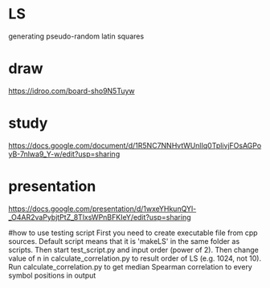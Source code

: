 # LS
generating pseudo-random latin squares

# draw
https://idroo.com/board-sho9N5Tuyw

# study
https://docs.google.com/document/d/1R5NC7NNHvtWUnlIq0TplivjFOsAGPoyB-7nlwa9_Y-w/edit?usp=sharing

# presentation
https://docs.google.com/presentation/d/1wxeYHkunQYl-_O4AR2vaPybjtPtZ_8TlxsWPnBFKIeY/edit?usp=sharing

#how to use testing script
First you need to create executable file from cpp sources. Default script means that it is 'makeLS' in the same folder as scripts. Then start test_script.py and input order (power of 2). Then change value of n in calculate_correlation.py to result order of LS (e.g. 1024, not 10). Run calculate_correlation.py to get median Spearman correlation to every symbol positions in output
